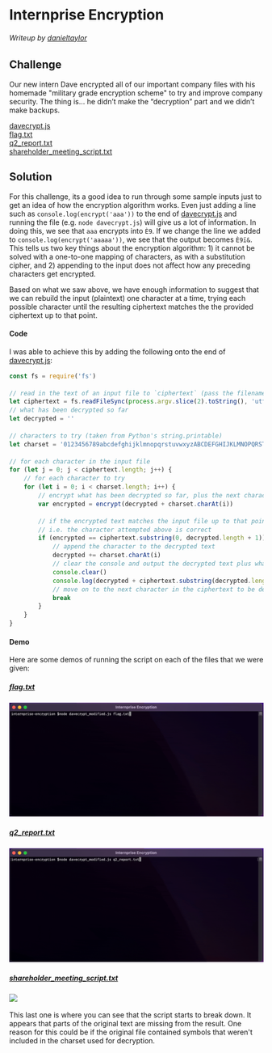 # Internprise Encryption

###### Writeup by [danieltaylor](https://github.com/danieltaylor)

## Challenge

Our new intern Dave encrypted all of our important company files with his homemade "military grade encryption scheme" to try and improve company security. The thing is... he didn’t make the “decryption” part and we didn’t make backups.

[davecrypt.js](./davecrypt.js)<br>
[flag.txt](./flag.txt)<br>
[q2_report.txt](./q2_report.txt)<br>
[shareholder_meeting_script.txt](./shareholder_meeting_script.txt)

## Solution

For this challenge, its a good idea to run through some sample inputs  just to get an idea of how the encryption algorithm works.  Even just adding a line such as `console.log(encrypt('aaa'))` to the end of [davecrypt.js](./davecrypt.js) and running the file (e.g. `node davecrypt.js`) will give us a lot of information.  In doing this, we see that `aaa` encrypts into `È9`.  If we change the line we added to `console.log(encrypt('aaaaa'))`, we see that the output becomes `È9ï&`.  This tells us two key things about the encryption algorithm: 1) it cannot be solved with a one-to-one mapping of characters, as with a substitution cipher, and 2) appending to the input does not affect how any preceding characters get encrypted.

Based on what we saw above, we have enough information to suggest that we can rebuild the input (plaintext) one character at a time, trying each possible character until the resulting ciphertext matches the the provided ciphertext up to that point.

#### Code

I was able to achieve this by adding the following onto the end of [davecrypt.js](./davecrypt.js):

```js
const fs = require('fs')

// read in the text of an input file to `ciphertext` (pass the filename as an argument)
let ciphertext = fs.readFileSync(process.argv.slice(2).toString(), 'utf8')
// what has been decrypted so far
let decrypted = ''

// characters to try (taken from Python's string.printable)
let charset = '0123456789abcdefghijklmnopqrstuvwxyzABCDEFGHIJKLMNOPQRSTUVWXYZ!"#$%&\'()*+,-./:;<=>?@[\\]^_`{|}~ \t\n\r\x0b\x0c'

// for each character in the input file
for (let j = 0; j < ciphertext.length; j++) {
	// for each character to try
	for (let i = 0; i < charset.length; i++) {
		// encrypt what has been decrypted so far, plus the next character to try
		var encrypted = encrypt(decrypted + charset.charAt(i))

		// if the encrypted text matches the input file up to that point;
		// i.e. the character attempted above is correct
		if (encrypted == ciphertext.substring(0, decrypted.length + 1)) {
			// append the character to the decrypted text
			decrypted += charset.charAt(i)
			// clear the console and output the decrypted text plus what has yet to be decrypted
			console.clear()
			console.log(decrypted + ciphertext.substring(decrypted.length + 1))
			// move on to the next character in the ciphertext to be decrypted
			break
		}
	}
}
```

#### Demo

Here are some demos of running the script on each of the files that we were given:

##### [flag.txt](./flag.txt)

![](./img/flag_demo.gif)

##### [q2_report.txt](./q2_report.txt)

![](./img/q2_demo.gif)

##### [shareholder_meeting_script.txt](./shareholder_meeting_script.txt)

![](./img/shareholder_demo.gif)

This last one is where you can see that the script starts to break down.  It appears that parts of the original text are missing from the result.  One reason for this could be if the original file contained symbols that weren't included in the charset used for decryption.
